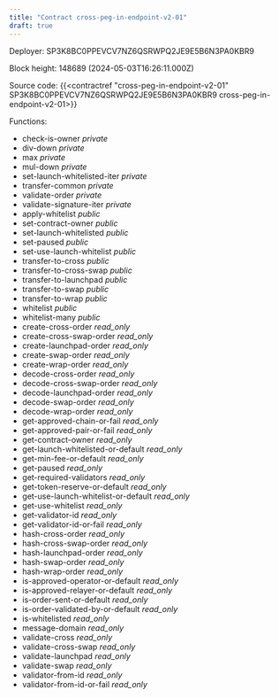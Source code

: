 ```yaml
---
title: "Contract cross-peg-in-endpoint-v2-01"
draft: true
---
```

Deployer: SP3K8BC0PPEVCV7NZ6QSRWPQ2JE9E5B6N3PA0KBR9


 



Block height: 148689 (2024-05-03T16:26:11.000Z)

Source code: {{<contractref "cross-peg-in-endpoint-v2-01" SP3K8BC0PPEVCV7NZ6QSRWPQ2JE9E5B6N3PA0KBR9 cross-peg-in-endpoint-v2-01>}}

Functions:

* check-is-owner _private_
* div-down _private_
* max _private_
* mul-down _private_
* set-launch-whitelisted-iter _private_
* transfer-common _private_
* validate-order _private_
* validate-signature-iter _private_
* apply-whitelist _public_
* set-contract-owner _public_
* set-launch-whitelisted _public_
* set-paused _public_
* set-use-launch-whitelist _public_
* transfer-to-cross _public_
* transfer-to-cross-swap _public_
* transfer-to-launchpad _public_
* transfer-to-swap _public_
* transfer-to-wrap _public_
* whitelist _public_
* whitelist-many _public_
* create-cross-order _read_only_
* create-cross-swap-order _read_only_
* create-launchpad-order _read_only_
* create-swap-order _read_only_
* create-wrap-order _read_only_
* decode-cross-order _read_only_
* decode-cross-swap-order _read_only_
* decode-launchpad-order _read_only_
* decode-swap-order _read_only_
* decode-wrap-order _read_only_
* get-approved-chain-or-fail _read_only_
* get-approved-pair-or-fail _read_only_
* get-contract-owner _read_only_
* get-launch-whitelisted-or-default _read_only_
* get-min-fee-or-default _read_only_
* get-paused _read_only_
* get-required-validators _read_only_
* get-token-reserve-or-default _read_only_
* get-use-launch-whitelist-or-default _read_only_
* get-use-whitelist _read_only_
* get-validator-id _read_only_
* get-validator-id-or-fail _read_only_
* hash-cross-order _read_only_
* hash-cross-swap-order _read_only_
* hash-launchpad-order _read_only_
* hash-swap-order _read_only_
* hash-wrap-order _read_only_
* is-approved-operator-or-default _read_only_
* is-approved-relayer-or-default _read_only_
* is-order-sent-or-default _read_only_
* is-order-validated-by-or-default _read_only_
* is-whitelisted _read_only_
* message-domain _read_only_
* validate-cross _read_only_
* validate-cross-swap _read_only_
* validate-launchpad _read_only_
* validate-swap _read_only_
* validator-from-id _read_only_
* validator-from-id-or-fail _read_only_
